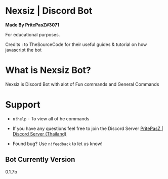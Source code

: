 # Nexsiz | Discord Bot
**Made By PritePasZ#3071**

For educational purposes.

Credits : to TheSourceCode for their useful guides & tutorial on how javascript the bot

# What is Nexsiz Bot?

Nexsiz is Discord Bot with alot of Fun commands and General Commands

# Support
* `n!help` - To view all of he commands

* If you have any questions feel free to join the Discord Server [PritePasZ | Discord Server (Thailand)](https://discord.gg/P96Pr33)

* Found bug? Use `n!feedback` to let us know!

## Bot Currently Version
0.1.7b
